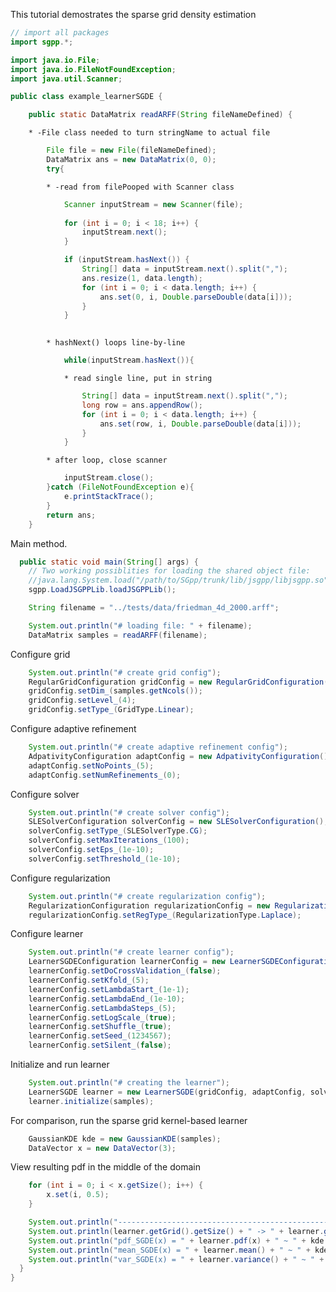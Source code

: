 This tutorial demostrates the sparse grid density estimation

```java
// import all packages
import sgpp.*;

import java.io.File;
import java.io.FileNotFoundException;
import java.util.Scanner;

public class example_learnerSGDE {

    public static DataMatrix readARFF(String fileNameDefined) {
```

		* -File class needed to turn stringName to actual file

```java
        File file = new File(fileNameDefined);
        DataMatrix ans = new DataMatrix(0, 0);
        try{
```

			* -read from filePooped with Scanner class

```java
            Scanner inputStream = new Scanner(file);
            
            for (int i = 0; i < 18; i++) {
                inputStream.next();
            }

            if (inputStream.hasNext()) {
                String[] data = inputStream.next().split(",");
                ans.resize(1, data.length);
                for (int i = 0; i < data.length; i++) {
                    ans.set(0, i, Double.parseDouble(data[i]));
                }
            }
			
```

			* hashNext() loops line-by-line

```java
            while(inputStream.hasNext()){
```

				* read single line, put in string

```java
                String[] data = inputStream.next().split(",");
                long row = ans.appendRow();
                for (int i = 0; i < data.length; i++) {
                    ans.set(row, i, Double.parseDouble(data[i]));
                }
            }
```

			* after loop, close scanner

```java
            inputStream.close();
        }catch (FileNotFoundException e){
            e.printStackTrace();
        }
        return ans;
    }
```

Main method.

```java
  public static void main(String[] args) {
    // Two working possiblities for loading the shared object file:
    //java.lang.System.load("/path/to/SGpp/trunk/lib/jsgpp/libjsgpp.so");
    sgpp.LoadJSGPPLib.loadJSGPPLib();

    String filename = "../tests/data/friedman_4d_2000.arff";

    System.out.println("# loading file: " + filename);
    DataMatrix samples = readARFF(filename);
```

Configure grid

```java
    System.out.println("# create grid config");
    RegularGridConfiguration gridConfig = new RegularGridConfiguration();
    gridConfig.setDim_(samples.getNcols());
    gridConfig.setLevel_(4);
    gridConfig.setType_(GridType.Linear);
```

Configure adaptive refinement

```java
    System.out.println("# create adaptive refinement config");
    AdpativityConfiguration adaptConfig = new AdpativityConfiguration();
    adaptConfig.setNoPoints_(5);
    adaptConfig.setNumRefinements_(0);
```

Configure solver

```java
    System.out.println("# create solver config");
    SLESolverConfiguration solverConfig = new SLESolverConfiguration();
    solverConfig.setType_(SLESolverType.CG);
    solverConfig.setMaxIterations_(100);
    solverConfig.setEps_(1e-10);
    solverConfig.setThreshold_(1e-10);
```

Configure regularization

```java
    System.out.println("# create regularization config");
    RegularizationConfiguration regularizationConfig = new RegularizationConfiguration();
    regularizationConfig.setRegType_(RegularizationType.Laplace);
```

Configure learner

```java
    System.out.println("# create learner config");
    LearnerSGDEConfiguration learnerConfig = new LearnerSGDEConfiguration();
    learnerConfig.setDoCrossValidation_(false);
    learnerConfig.setKfold_(5);
    learnerConfig.setLambdaStart_(1e-1);
    learnerConfig.setLambdaEnd_(1e-10);
    learnerConfig.setLambdaSteps_(5);
    learnerConfig.setLogScale_(true);
    learnerConfig.setShuffle_(true);
    learnerConfig.setSeed_(1234567);
    learnerConfig.setSilent_(false);
```

Initialize and run learner

```java
    System.out.println("# creating the learner");
    LearnerSGDE learner = new LearnerSGDE(gridConfig, adaptConfig, solverConfig, regularizationConfig, learnerConfig);
    learner.initialize(samples);
```

 For comparison, run the sparse grid kernel-based learner

```java
    GaussianKDE kde = new GaussianKDE(samples);
    DataVector x = new DataVector(3);
```

View resulting pdf in the middle of the domain

```java
    for (int i = 0; i < x.getSize(); i++) {
        x.set(i, 0.5);
    }

    System.out.println("--------------------------------------------------------");
    System.out.println(learner.getGrid().getSize() + " -> " + learner.getAlpha().sum());
    System.out.println("pdf_SGDE(x) = " + learner.pdf(x) + " ~ " + kde.pdf(x) + " = pdf_KDE(x)");
    System.out.println("mean_SGDE(x) = " + learner.mean() + " ~ " + kde.mean() + " = mean_KDE(x)");
    System.out.println("var_SGDE(x) = " + learner.variance() + " ~ " + kde.variance() + " = var_KDE(x)");
  }
}
```

